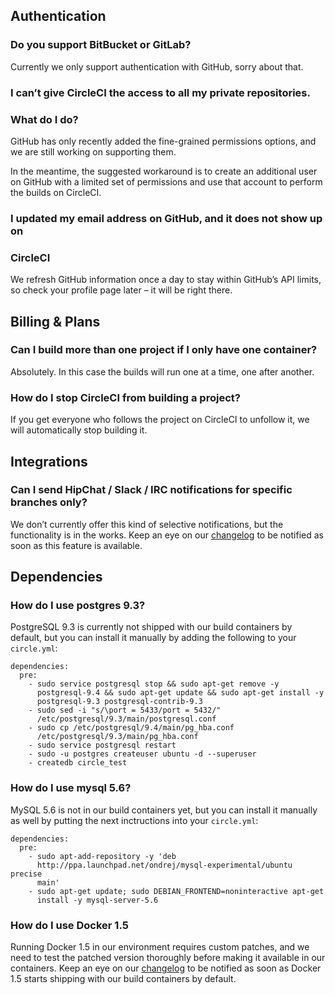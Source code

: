 <!--

title: Frequently Asked Questions
short_title: FAQ
last_updated: February 23, 2015

-->

## Authentication

### Do you support BitBucket or GitLab?
Currently we only support authentication with GitHub, sorry about that.

### I can’t give CircleCI the access to all my private repositories.
### What do I do?
GitHub has only recently added the fine-grained permissions options, and
we are still working on supporting them.

In the meantime, the suggested workaround is to create an additional
user on GitHub with a limited set of permissions and use that account to
perform the builds on CircleCI.

### I updated my email address on GitHub, and it does not show up on
### CircleCI
We refresh GitHub information once a day to stay within GitHub’s API
limits, so check your profile page later – it will be right there.

## Billing & Plans

### Can I build more than one project if I only have one container?
Absolutely. In this case the builds will run one at a time, one after
another.

### How do I stop CircleCI from building a project?
If you get everyone who follows the project on CircleCI to unfollow it, we
will automatically stop building it.

## Integrations

### Can I send HipChat / Slack / IRC notifications for specific branches only?
We don’t currently offer this kind of selective notifications, but the
functionality is in the works. Keep an eye on our
[changelog](https://circleci.com/changelog) to be notified as soon as
this feature is available.

## Dependencies
### How do I use postgres 9.3?
PostgreSQL 9.3 is currently not shipped with our build containers by
default, but you can install it manually by adding the following to your
`circle.yml`:
```
dependencies:
  pre:
    - sudo service postgresql stop && sudo apt-get remove -y
      postgresql-9.4 && sudo apt-get update && sudo apt-get install -y
      postgresql-9.3 postgresql-contrib-9.3
    - sudo sed -i "s/\port = 5433/port = 5432/"
      /etc/postgresql/9.3/main/postgresql.conf
    - sudo cp /etc/postgresql/9.4/main/pg_hba.conf
      /etc/postgresql/9.3/main/pg_hba.conf
    - sudo service postgresql restart
    - sudo -u postgres createuser ubuntu -d --superuser
    - createdb circle_test
```

### How do I use mysql 5.6?
MySQL 5.6 is not in our build containers yet, but you can install it
manually as well by putting the next inctructions into your
`circle.yml`:
```
dependencies:
  pre:
    - sudo apt-add-repository -y 'deb
      http://ppa.launchpad.net/ondrej/mysql-experimental/ubuntu precise
      main'
    - sudo apt-get update; sudo DEBIAN_FRONTEND=noninteractive apt-get
      install -y mysql-server-5.6
```

### How do I use Docker 1.5
Running Docker 1.5 in our environment requires custom patches, and we
need to test the patched version thoroughly before making it available
in our containers. Keep an eye on our
[changelog](https://circleci.com/changelog) to be notified as soon as
Docker 1.5 starts shipping with our build containers by default.
